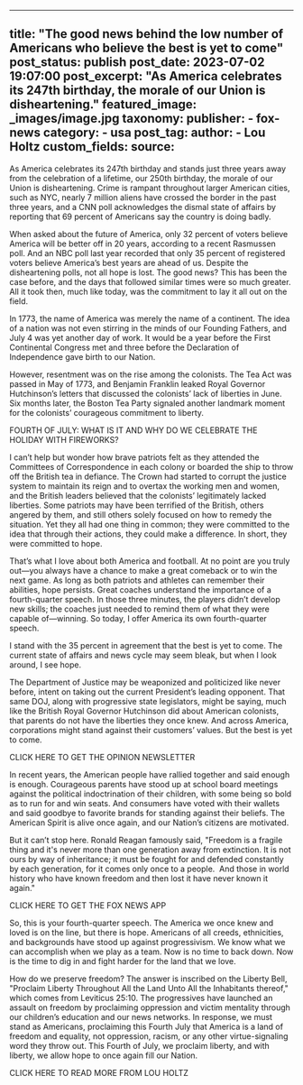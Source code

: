 
---
title: "The good news behind the low number of Americans who believe the best is yet to come" 
post_status: publish
post_date: 2023-07-02 19:07:00 
post_excerpt: "As America celebrates its 247th birthday, the morale of our Union is disheartening."
featured_image: _images/image.jpg 
taxonomy:
    publisher:
        - fox-news
    category:
        - usa 
    post_tag:
    author:
        - Lou Holtz
custom_fields:
    source: 
---
As America celebrates its 247th birthday and stands just three years away from the celebration of a lifetime, our 250th birthday, the morale of our Union is disheartening. Crime is rampant throughout larger American cities, such as NYC, nearly 7 million aliens have crossed the border in the past three years, and a CNN poll acknowledges the dismal state of affairs by reporting that 69 percent of Americans say the country is doing badly.

When asked about the future of America, only 32 percent of voters believe America will be better off in 20 years, according to a recent Rasmussen poll. And an NBC poll last year recorded that only 35 percent of registered voters believe America’s best years are ahead of us. Despite the disheartening polls, not all hope is lost. The good news? This has been the case before, and the days that followed similar times were so much greater. All it took then, much like today, was the commitment to lay it all out on the field.

In 1773, the name of America was merely the name of a continent. The idea of a nation was not even stirring in the minds of our Founding Fathers, and July 4 was yet another day of work. It would be a year before the First Continental Congress met and three before the Declaration of Independence gave birth to our Nation.

However, resentment was on the rise among the colonists. The Tea Act was passed in May of 1773, and Benjamin Franklin leaked Royal Governor Hutchinson’s letters that discussed the colonists’ lack of liberties in June. Six months later, the Boston Tea Party signaled another landmark moment for the colonists’ courageous commitment to liberty.

FOURTH OF JULY: WHAT IS IT AND WHY DO WE CELEBRATE THE HOLIDAY WITH FIREWORKS?

I can’t help but wonder how brave patriots felt as they attended the Committees of Correspondence in each colony or boarded the ship to throw off the British tea in defiance. The Crown had started to corrupt the justice system to maintain its reign and to overtax the working men and women, and the British leaders believed that the colonists’ legitimately lacked liberties. Some patriots may have been terrified of the British, others angered by them, and still others solely focused on how to remedy the situation. Yet they all had one thing in common; they were committed to the idea that through their actions, they could make a difference. In short, they were committed to hope.

That’s what I love about both America and football. At no point are you truly out—you always have a chance to make a great comeback or to win the next game. As long as both patriots and athletes can remember their abilities, hope persists. Great coaches understand the importance of a fourth-quarter speech. In those three minutes, the players didn’t develop new skills; the coaches just needed to remind them of what they were capable of—winning. So today, I offer America its own fourth-quarter speech.

I stand with the 35 percent in agreement that the best is yet to come. The current state of affairs and news cycle may seem bleak, but when I look around, I see hope.

The Department of Justice may be weaponized and politicized like never before, intent on taking out the current President’s leading opponent. That same DOJ, along with progressive state legislators, might be saying, much like the British Royal Governor Hutchinson did about American colonists, that parents do not have the liberties they once knew. And across America, corporations might stand against their customers’ values. But the best is yet to come.

CLICK HERE TO GET THE OPINION NEWSLETTER

In recent years, the American people have rallied together and said enough is enough. Courageous parents have stood up at school board meetings against the political indoctrination of their children, with some being so bold as to run for and win seats. And consumers have voted with their wallets and said goodbye to favorite brands for standing against their beliefs. The American Spirit is alive once again, and our Nation’s citizens are motivated.

But it can’t stop here. Ronald Reagan famously said, &quot;Freedom is a fragile thing and it&#39;s never more than one generation away from extinction. It is not ours by way of inheritance; it must be fought for and defended constantly by each generation, for it comes only once to a people.  And those in world history who have known freedom and then lost it have never known it again.&quot;

CLICK HERE TO GET THE FOX NEWS APP

So, this is your fourth-quarter speech. The America we once knew and loved is on the line, but there is hope. Americans of all creeds, ethnicities, and backgrounds have stood up against progressivism. We know what we can accomplish when we play as a team. Now is no time to back down. Now is the time to dig in and fight harder for the land that we love.

How do we preserve freedom? The answer is inscribed on the Liberty Bell, &quot;Proclaim Liberty Throughout All the Land Unto All the Inhabitants thereof,&quot; which comes from Leviticus 25:10. The progressives have launched an assault on freedom by proclaiming oppression and victim mentality through our children’s education and our news networks. In response, we must stand as Americans, proclaiming this Fourth July that America is a land of freedom and equality, not oppression, racism, or any other virtue-signaling word they throw out. This Fourth of July, we proclaim liberty, and with liberty, we allow hope to once again fill our Nation.

CLICK HERE TO READ MORE FROM LOU HOLTZ 